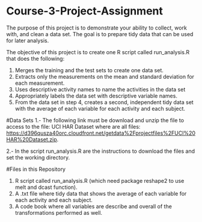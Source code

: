 # Course-3-Project-Assignment

The purpose of this project is to demonstrate your ability to collect, work with, and clean a data set. The goal is to prepare tidy data that can be used for later analysis.

The objective of this project is to create one R script called run_analysis.R that does the following:

1. Merges the training and the test sets to create one data set.
2. Extracts only the measurements on the mean and standard deviation for each measurement.
3. Uses descriptive activity names to name the activities in the data set
4. Appropriately labels the data set with descriptive variable names.
5. From the data set in step 4, creates a second, independent tidy data set with the average of each variable for each activity and each subject.

#Data Sets
1.- The following link must be download and unzip the file to access to the file: UCI HAR Dataset where are all files:
https://d396qusza40orc.cloudfront.net/getdata%2Fprojectfiles%2FUCI%20HAR%20Dataset.zip.

2.- In the script run_analysis.R are the instructions to download the files and set the working directory.

#Files in this Repository
1. R script called run_analysis.R (which need package reshape2 to use melt and dcast function).
2. A .txt file where tidy data that shows the average of each variable for each activity and each subject.
3. A code book where all variables are describe and overall of the transformations performed as well.

